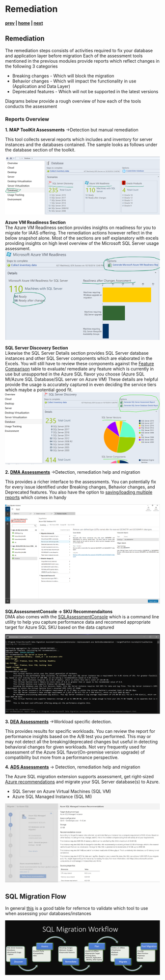 # Remediation

#### [prev](./discoveryandassessment.md) | [home](./readme.md)  | [next](./migrationplanning.md)

## Remediation
The remediation steps consists of activities required to fix your database and application layer before migration
Each of the assessment tools mentioned in the previous modules provide reports which reflect changes in the following 3 categories
* Breaking changes - Which will block the migration
* Behavior changes - Which will impact the functionality in use (Application and Data Layer)
* Deprecated features - Which will not be supported in the latest versions

Diagrams below provide a rough overview of how each of the tools conducts the assessment

### **Reports Overview**
**1. MAP ToolKit Assessments** ->Detection but manual remediation

This tool collects several reports which includes and inventory for server instances and the databases contained. The sample looks as follows under the database section of the toolkit. <br/>

![MAPToolKit Database Section](/images/MAPAssessment1.png#left)

**Azure VM Readiness Section** <br />
The Azure VM Readiness section provides insights on readiness for you to migrate for IAAS offering. The remediation actions however reflect in the below snapshot alone. Most of the sections are self explanatory with excels providing insights on high level overview of the Microsoft SQL Server usage assessment. <br/>
![MAPToolKit VM Section](/images/MAPAssessment2.png#left)

**SQL Server Discovery Section** <br />
Likewise the SQL Server Details section provides SQL Server database instances and other SQL Server components which are elaborated in the Excels. You will still have to review these components against the [Feature Comparison](https://techcommunity.microsoft.com/t5/fasttrack-for-azure/feature-comparison-of-azure-sql-database-azure-sql-managed/ba-p/3154789) table to evaluate/ remediate any feature which is currently in use but unsupported in the Azure SQL flavor you choose (Azure SQL MI/Azure SQL Database/SQL server on Azure VM)
These details are helpful provide the usage is accurately captured in even deciding the service tiers which maybe a potential good fit. <br/>
![MAPToolKit SQL Section](/images/MAPAssessment3.png#left)

**2. [DMA Assessments](https://docs.microsoft.com/en-us/sql/dma/dma-assesssqlonprem?view=sql-server-ver16)**
->Detection, remediation help and migration

This provides a richer interface to the assessments. You can potentially fix for every issue identified under Breaking changes, Behavior changes, and Deprecated features. You also have the option to [saving/loading multiple reports](https://docs.microsoft.com/en-us/sql/dma/dma-save-load-assessments?view=sql-server-ver16) which comes in handy 

![DMA Multireport Assessment](/images/DMAMultipleReportsLoad.png)

**SQLAssessmentConsole -> SKU Recommendaitons** <br /> DMA also comes with the [SQLAssessmentConsole](https://docs.microsoft.com/en-in/sql/dma/dma-sku-recommend-sql-db?view=sql-server-ver16) which is a command line utility to help you capture performance data and recommed appropriate target for Azure SQL SKU based on the data captured

![DMA Recommendations](/images/DMARecommendations.png)

**3. [DEA Assessments](https://docs.microsoft.com/en-in/sql/dea/database-experimentation-assistant-view-report?view=sql-server-ver16)** ->Workload specific detection. 

This provides results for specific workloads. You can review the report for performance insights based on the A/B test you performed. This may or may not detect all the breaking/deprecated changes but useful in detecting behavioral changes for given workloads. Not very frequently used for assessment of the Azure SQL flavor(On-premise version upgrade) of compatibility but more from a performance perspective.

**4. [ADS Assessments](https://docs.microsoft.com/en-us/azure/dms/migration-using-azure-data-studio)** -> Detection, remediation help and migration

The Azure SQL migration extension supports assessment, get right-sized [Azure recommendations](https://docs.microsoft.com/en-us/azure/dms/ads-sku-recommend#performance-data-collection-and-sku-recommendation) and migrate your SQL Server database(s) to Azure.
- SQL Server on Azure Virtual Machines (SQL VM)
- Azure SQL Managed Instance (SQL MI)


![ADS Recommendations](/images/ADSRecommendations.png)

## SQL Migration Flow
In general [this](https://docs.microsoft.com/en-us/sql/sql-server/migrate/dma-azure-migrate-compare-migration-tools?view=sql-server-ver15#quick-comparison) is a good table for refernce to validate which tool to use when assessing your databases/instances

![](/images/MigrationFlow.png)
